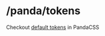 # /panda/tokens

Checkout [default tokens](https://panda-css.com/docs/customization/theme) in PandaCSS
